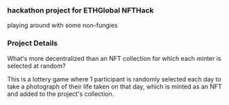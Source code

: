 ### hackathon project for ETHGlobal NFTHack
playing around with some non-fungies

### Project Details

What's more decentralized than an NFT collection for which each minter is selected at random?

 This is a lottery game where 1 participant is randomly selected each day to take a photograph of their life taken on that day, which is minted as an NFT and added to the project's collection. 
